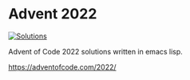 # Advent 2022

[![Solutions](https://github.com/tgallant/advent2022/actions/workflows/solutions.yaml/badge.svg)](https://github.com/tgallant/advent2022/actions/workflows/solutions.yaml)

Advent of Code 2022 solutions written in emacs lisp.

https://adventofcode.com/2022/
